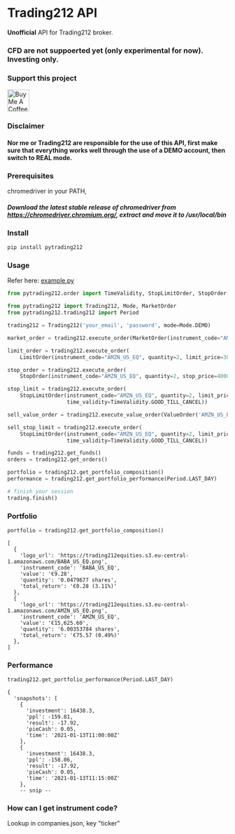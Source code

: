 # Trading212 API
**Unofficial** API for Trading212 broker. 
### CFD are not suppoerted yet (only experimental for now). Investing only.
### Support this project
<a href="https://www.buymeacoffee.com/hellambro" target="_blank"><img src="https://cdn.buymeacoffee.com/buttons/v2/default-blue.png" alt="Buy Me A Coffee" height="50" ></a>

### Disclaimer
#### Nor me or Trading212 are responsible for the use of this API, first make sure that everything works well through the use of a **DEMO** account, then switch to **REAL** mode.
### Prerequisites
chromedriver in your PATH,
##### Download the latest stable release of chromedriver from https://chromedriver.chromium.org/, extract and move it to /usr/local/bin

### Install
````python
pip install pytrading212
````
### Usage

Refer here: [example.py](https://github.com/HellAmbro/Trading212API/blob/master/example.py)
````python
from pytrading212.order import TimeValidity, StopLimitOrder, StopOrder, LimitOrder

from pytrading212 import Trading212, Mode, MarketOrder
from pytrading212.trading212 import Period

trading212 = Trading212('your_email', 'password', mode=Mode.DEMO)

market_order = trading212.execute_order(MarketOrder(instrument_code="AMZN_US_EQ", quantity=2))

limit_order = trading212.execute_order(
    LimitOrder(instrument_code="AMZN_US_EQ", quantity=2, limit_price=3000, time_validity=TimeValidity.DAY))

stop_order = trading212.execute_order(
    StopOrder(instrument_code="AMZN_US_EQ", quantity=2, stop_price=4000, time_validity=TimeValidity.GOOD_TILL_CANCEL))

stop_limit = trading212.execute_order(
    StopLimitOrder(instrument_code="AMZN_US_EQ", quantity=2, limit_price=3000, stop_price=4000,
                   time_validity=TimeValidity.GOOD_TILL_CANCEL))

sell_value_order = trading212.execute_value_order(ValueOrder('AMZN_US_EQ', value=-100))

sell_stop_limit = trading212.execute_order(
    StopLimitOrder(instrument_code="AMZN_US_EQ", quantity=2, limit_price=3000, stop_price=4000,
                   time_validity=TimeValidity.GOOD_TILL_CANCEL))

funds = trading212.get_funds()
orders = trading212.get_orders()

portfolio = trading212.get_portfolio_composition()
performance = trading212.get_portfolio_performance(Period.LAST_DAY)

# finish your session
trading.finish()
````

### Portfolio
````python
portfolio = trading212.get_portfolio_composition()
````
````
[
  {
    'logo_url': 'https://trading212equities.s3.eu-central-1.amazonaws.com/BABA_US_EQ.png',
    'instrument_code': 'BABA_US_EQ',
    'value': '€9.28',
    'quantity': '0.0479677 shares',
    'total_return': '€0.28 (3.11%)'
  },
  {
    'logo_url': 'https://trading212equities.s3.eu-central-1.amazonaws.com/AMZN_US_EQ.png',
    'instrument_code': 'AMZN_US_EQ',
    'value': '€15,625.60',
    'quantity': '6.00353784 shares',
    'total_return': '€75.57 (0.49%)'
  },
]
````
### Performance
````python
trading212.get_portfolio_performance(Period.LAST_DAY)
````
````
{
  'snapshots': [
    {
      'investment': 16438.3,
      'ppl': -159.81,
      'result': -17.92,
      'pieCash': 0.05,
      'time': '2021-01-13T11:00:00Z'
    },
    {
      'investment': 16438.3,
      'ppl': -158.06,
      'result': -17.92,
      'pieCash': 0.05,
      'time': '2021-01-13T11:15:00Z'
    },
    -- snip --
````
### How can I get instrument code?
Lookup in companies.json, key "ticker"

